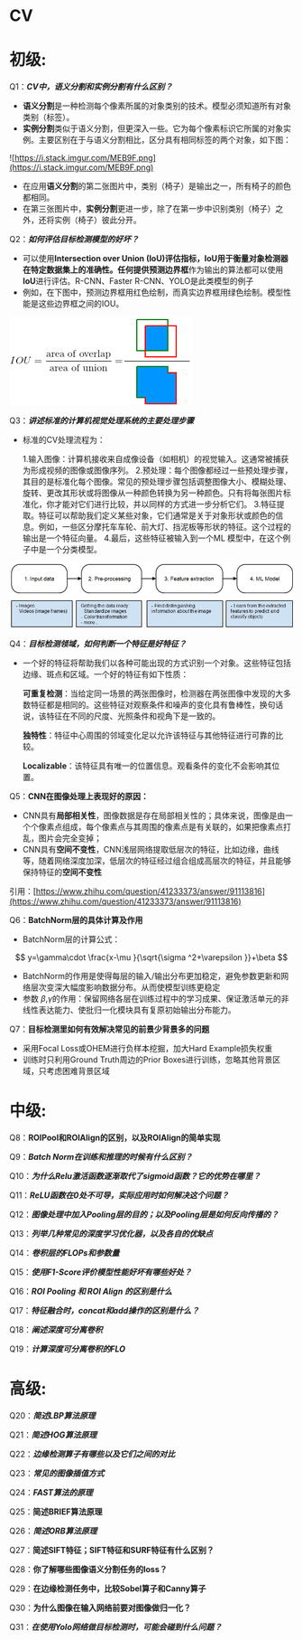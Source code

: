 # CV

# 初级:

Q1：***CV中，语义分割和实例分割有什么区别？***

- **语义分割**是一种检测每个像素所属的对象类别的技术。模型必须知道所有对象类别（标签）。
- **实例分割**类似于语义分割，但更深入一些。它为每个像素标识它所属的对象实例。主要区别在于与语义分割相比，区分具有相同标签的两个对象，如下图：

![https://i.stack.imgur.com/MEB9F.png](https://i.stack.imgur.com/MEB9F.png)

- 在应用**语义分割**的第二张图片中，类别（椅子）是输出之一，所有椅子的颜色都相同。
- 在第三张图片中，**实例分割**更进一步，除了在第一步中识别类别（椅子）之外，还将实例（椅子）彼此分开。

Q2：***如何评估目标检测模型的好坏？***

- 可以使用**Intersection over Union (IoU)**评估指标，IoU用于衡量对象检测器在特定数据集上的准确性。任何提供**预测边界框**作为输出的算法都可以使用**IoU**进行评估。R-CNN、Faster R-CNN、YOLO是此类模型的例子
- 例如，在下图中，预测边界框用红色绘制，而真实边界框用绿色绘制。模型性能是这些边界框之间的IOU。

![Untitled](CV%2000373e0e592b422aa10773501cd275cf/Untitled.png)

Q3：***讲述标准的计算机视觉处理系统的主要处理步骤***

- 标准的CV处理流程为：
    
    1.输入图像：计算机接收来自成像设备（如相机）的视觉输入。这通常被捕获为形成视频的图像或图像序列。
    2.预处理：每个图像都经过一些预处理步骤，其目的是标准化每个图像。常见的预处理步骤包括调整图像大小、模糊处理、旋转、更改其形状或将图像从一种颜色转换为另一种颜色。只有将每张图片标准化，你才能对它们进行比较，并以同样的方式进一步分析它们。
    3.特征提取。特征可以帮助我们定义某些对象，它们通常是关于对象形状或颜色的信息。例如，一些区分摩托车车轮、前大灯、挡泥板等形状的特征。这个过程的输出是一个特征向量。
    4.最后，这些特征被输入到一个ML 模型中，在这个例子中是一个分类模型。
    

![Untitled](CV%2000373e0e592b422aa10773501cd275cf/Untitled%201.png)

Q4：***目标检测领域，如何判断一个特征是好特征？***

- 一个好的特征将帮助我们以各种可能出现的方式识别一个对象。这些特征包括边缘、斑点和区域。一个好的特征有如下性质：
    
    **可重复检测**：当给定同一场景的两张图像时，检测器在两张图像中发现的大多数特征都是相同的。这些特征对观察条件和噪声的变化具有鲁棒性，换句话说，该特征在不同的尺度、光照条件和视角下是一致的。
    
    **独特性**：特征中心周围的邻域变化足以允许该特征与其他特征进行可靠的比较。
    
    **Localizable**：该特征具有唯一的位置信息。观看条件的变化不会影响其位置。
    

Q5：**CNN在图像处理上表现好的原因：**

- CNN具有**局部相关性**，图像数据是存在局部相关性的；具体来说，图像是由一个个像素点组成，每个像素点与其周围的像素点是有关联的，如果把像素点打乱，图片会完全变掉；
- CNN具有**空间不变性**，CNN浅层网络提取低层次的特征，比如边缘，曲线等，随着网络深度加深，低层次的特征经过组合组成高层次的特征，并且能够保持特征的**空间不变性**

引用：[https://www.zhihu.com/question/41233373/answer/91113816](https://www.zhihu.com/question/41233373/answer/91113816)

Q6：**BatchNorm层的具体计算及作用**

- BatchNorm层的计算公式：

$$
y=\gamma\cdot \frac{x-\mu }{\sqrt{\sigma ^2+\varepsilon }}+\beta 
$$

- BatchNorm的作用是使得每层的输入/输出分布更加稳定，避免参数更新和网络层次变深大幅度影响数据分布。从而使模型训练更稳定
- 参数 $\beta$,$\gamma$的作用：保留网络各层在训练过程中的学习成果、保证激活单元的非线性表达能力、使批归一化模块具有复原初始输出分布能力。

Q7：**目标检测里如何有效解决常见的前景少背景多的问题**

- 采用Focal Loss或OHEM进行负样本挖掘，加大Hard Example损失权重
- 训练时只利用Ground Truth周边的Prior Boxes进行训练，忽略其他背景区域，只考虑困难背景区域

# 中级:

Q8：**ROIPool和ROIAlign的区别，以及ROIAlign的简单实现**

Q9：***Batch Norm在训练和推理的时候有什么区别？***

Q10：***为什么Relu激活函数逐渐取代了sigmoid函数？它的优势在哪里？***

Q11：***ReLU函数在0处不可导，实际应用时如何解决这个问题？***

Q12：***图像处理中加入Pooling层的目的；以及Pooling层是如何反向传播的？***

Q13：***列举几种常见的深度学习优化器，以及各自的优缺点***

Q14：***卷积层的FLOPs和参数量***

Q15：***使用F1-Score评价模型性能好坏有哪些好处？***

Q16：***ROI Pooling 和 ROI Align 的区别是什么***

Q17：***特征融合时，concat和add操作的区别是什么？***

Q18：***阐述深度可分离卷积***

Q19：***计算深度可分离卷积的FLO***

# 高级:

Q20：***简述LBP算法原理***

Q21：***简述HOG算法原理***

Q22：***边缘检测算子有哪些以及它们之间的对比***

Q23：***常见的图像插值方式***

 

Q24：***FAST算法的原理***

Q25：**简述BRIEF算法原理**

Q26：***简述ORB算法原理***

Q27：**简述SIFT特征；SIFT特征和SURF特征有什么区别？**

Q28：**你了解哪些图像语义分割任务的loss？**

Q29：**在边缘检测任务中，比较Sobel算子和Canny算子**

Q30：**为什么图像在输入网络前要对图像做归一化？**

Q31：***在使用Yolo网络做目标检测时，可能会碰到什么问题？***
